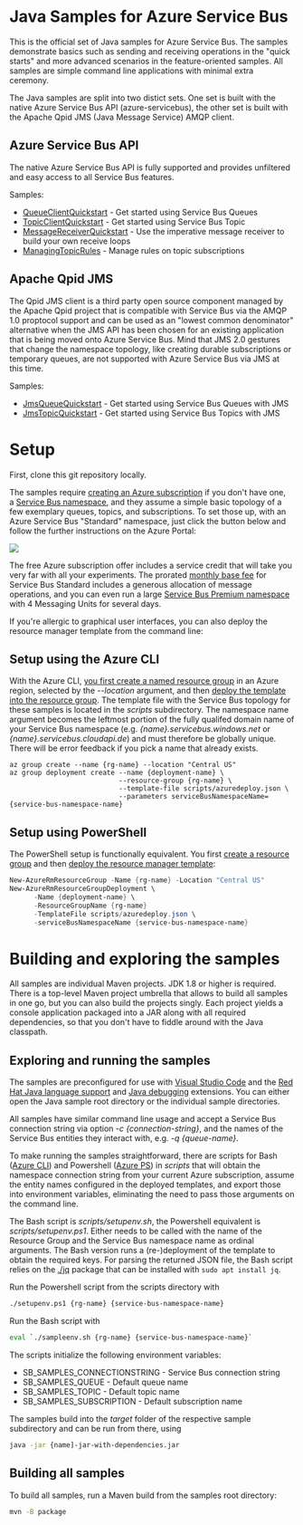 # Java Samples for Azure Service Bus

This is the official set of Java samples for Azure Service Bus. The samples demonstrate basics 
such as sending and receiving operations in the "quick starts" and more advanced scenarios in 
the feature-oriented samples. All samples are simple command line applications with minimal extra 
ceremony. 

The Java samples are split into two distict sets. One set is built with the native Azure Service Bus 
API (azure-servicebus), the other set is built with the Apache Qpid JMS (Java Message Service) AMQP client.

## Azure Service Bus API 

The native Azure Service Bus API is fully supported and provides unfiltered and easy access to all 
Service Bus features. 

Samples:
* [QueueClientQuickstart](./azure-servicebus/QueueClientQuickstart) - Get started using Service Bus Queues
* [TopicClientQuickstart](./azure-servicebus/TopicClientQuickstart) - Get started using Service Bus Topic
* [MessageReceiverQuickstart](./azure-servicebus/MessageReceiverQuickstart) - Use the imperative message receiver to build your own receive loops
* [ManagingTopicRules](./azure-servicebus/ManagingTopicRules) - Manage rules on topic subscriptions

## Apache Qpid JMS

The Qpid JMS client is a third party open source component managed by the Apache Qpid project that 
is compatible with Service Bus via the AMQP 1.0 proptocol support and can be used as an 
"lowest common denominator" alternative when the JMS API has been chosen for an existing application
that is being moved onto Azure Service Bus. Mind that JMS 2.0 gestures that change the namespace topology, 
like creating durable subscriptions or temporary queues, are not supported with Azure Service Bus via 
JMS at this time. 

Samples:
* [JmsQueueQuickstart](./qpid-jms-client/JmsQueueQuickstart) - Get started using Service Bus Queues with JMS
* [JmsTopicQuickstart](./qpid-jms-client/JmsTopicQuickstart) - Get started using Service Bus Topics with JMS

# Setup 

First, clone this git repository locally. 

The samples require [creating an Azure subscription](https://azure.microsoft.com/free/) if you don't have one,  
a [Service Bus namespace](https://docs.microsoft.com/azure/service-bus-messaging/service-bus-fundamentals-hybrid-solutions), 
and they assume a simple basic topology of a few exemplary queues, topics, and subscriptions. To set those up, 
with an Azure Service Bus "Standard" namespace, just click the button below and follow the further instructions 
on the Azure Portal:

<a href="https://portal.azure.com/#create/Microsoft.Template/uri/https%3A%2F%2Fraw.githubusercontent.com%2Fclemensv%2Fazure-service-bus%2Fmaster%2Fsamples%2FJava%2Fscripts%2Fazuredeploy.json" target="_blank">
    <img src="http://azuredeploy.net/deploybutton.png"/>
</a>

The free Azure subscription offer includes a service credit that will take you very far with all your 
experiments. The prorated [monthly base fee](https://azure.microsoft.com/pricing/details/service-bus/) 
for Service Bus Standard includes a generous allocation of message operations, and you can even run a 
large [Service Bus Premium namespace](https://docs.microsoft.com/azure/service-bus-messaging/service-bus-premium-messaging) 
with 4 Messaging Units for several days.

If you're allergic to graphical user interfaces, you can also deploy the resource manager template 
from the command line:

## Setup using the Azure CLI

With the Azure CLI, [you first create a named resource group](https://docs.microsoft.com/en-us/azure/azure-resource-manager/xplat-cli-azure-resource-manager) in an Azure region, selected by the *--location* argument, and then [deploy the template into the resource group](https://docs.microsoft.com/en-us/azure/azure-resource-manager/resource-group-template-deploy-cli). The template file 
with the Service Bus topology for these samples is located in the *scripts* subdirectory. The namespace name argument becomes the leftmost portion of the fully qualifed domain name of your Service Bus namespace (e.g. *{name}.servicebus.windows.net* or *{name}.servicebus.cloudapi.de*) and must therefore be globally unique. There will be error feedback if you pick a name that already exists.

```azurecli
az group create --name {rg-name} --location "Central US"
az group deployment create --name {deployment-name} \
                           --resource-group {rg-name} \
                           --template-file scripts/azuredeploy.json \
                           --parameters serviceBusNamespaceName={service-bus-namespace-name}
```


## Setup using PowerShell

The PowerShell setup is functionally equivalent. You first [create a resource group](https://docs.microsoft.com/azure/azure-resource-manager/powershell-azure-resource-manager) and then [deploy the resource manager template](https://docs.microsoft.com/azure/azure-resource-manager/resource-group-template-deploy):

```powershell
New-AzureRmResourceGroup -Name {rg-name} -Location "Central US"
New-AzureRmResourceGroupDeployment \
      -Name {deployment-name} \
      -ResourceGroupName {rg-name}
      -TemplateFile scripts/azuredeploy.json \
      -serviceBusNamespaceName {service-bus-namespace-name} 
```

# Building and exploring the samples

All samples are individual Maven projects. JDK 1.8 or higher is required. There is a top-level Maven project
umbrella that allows to build all samples in one go, but you can also build the projects singly. Each 
project yields a console application packaged into a JAR along with all required dependencies, so that you
don't have to fiddle around with the Java classpath. 

## Exploring and running the samples

The samples are preconfigured for use with [Visual Studio Code](https://code.visualstudio.com/) and the [Red Hat 
Java language support](https://marketplace.visualstudio.com/items?itemName=redhat.java) and [Java debugging](https://marketplace.visualstudio.com/items?itemName=donjayamanne.javadebugger) extensions. 
You can either open the Java sample root directory or the individual sample directories. 

All samples have similar command line usage and accept a Service Bus connection string via option *-c {connection-string}*, and the names of the Service Bus entities they interact with, e.g. *-q {queue-name}*. 

To make running the samples straightforward, there are scripts for Bash ([Azure CLI](https://docs.microsoft.com/en-us/azure/azure-resource-manager/xplat-cli-azure-resource-manager)) and Powershell ([Azure PS](https://docs.microsoft.com/azure/azure-resource-manager/powershell-azure-resource-manager)) in *scripts* that will obtain the namespace connection string from your current Azure subscription, assume the entity names configured in the deployed templates, and export those into environment variables, eliminating the need to pass those arguments on the command line.

The Bash script is *scripts/setupenv.sh*, the Powershell equivalent is *scripts/setupenv.ps1*. Either needs to be called with the name of the Resource Group and the Service Bus namespace name as ordinal arguments. The Bash version runs a (re-)deployment of the template to obtain the required keys. For parsing
the returned JSON file, the Bash script relies on the [./jq](https://stedolan.github.io/jq/) package that can be installed with ```sudo apt install jq```.

Run the Powershell script from the scripts directory with

```bash
./setupenv.ps1 {rg-name} {service-bus-namespace-name} 
```

Run the Bash script with 
```bash
eval `./sampleenv.sh {rg-name} {service-bus-namespace-name}`
```

The scripts initialize the following environment variables:

* SB_SAMPLES_CONNECTIONSTRING - Service Bus connection string
* SB_SAMPLES_QUEUE - Default queue name
* SB_SAMPLES_TOPIC - Default topic name
* SB_SAMPLES_SUBSCRIPTION - Default subscription name

The samples build into the *target* folder of the respective sample subdirectory and can be run from there, using 

```bash
java -jar {name]-jar-with-dependencies.jar 
```

## Building all samples 

To build all samples, run a Maven build from the samples root directory:

```bash
mvn -B package
```


